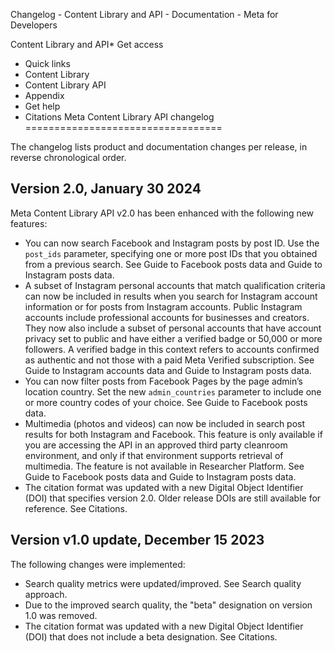 Changelog - Content Library and API - Documentation - Meta for Developers

Content Library and API* Get access
* Quick links
* Content Library
* Content Library API
* Appendix
* Get help
* Citations
Meta Content Library API changelog
==================================

The changelog lists product and documentation changes per release, in reverse chronological order.

Version 2.0, January 30 2024
----------------------------

Meta Content Library API v2.0 has been enhanced with the following new features:

* You can now search Facebook and Instagram posts by post ID. Use the `post_ids` parameter, specifying one or more post IDs that you obtained from a previous search. See Guide to Facebook posts data and Guide to Instagram posts data.
* A subset of Instagram personal accounts that match qualification criteria can now be included in results when you search for Instagram account information or for posts from Instagram accounts. Public Instagram accounts include professional accounts for businesses and creators. They now also include a subset of personal accounts that have account privacy set to public and have either a verified badge or 50,000 or more followers. A verified badge in this context refers to accounts confirmed as authentic and not those with a paid Meta Verified subscription. See Guide to Instagram accounts data and Guide to Instagram posts data.
* You can now filter posts from Facebook Pages by the page admin’s location country. Set the new `admin_countries` parameter to include one or more country codes of your choice. See Guide to Facebook posts data.
* Multimedia (photos and videos) can now be included in search post results for both Instagram and Facebook. This feature is only available if you are accessing the API in an approved third party cleanroom environment, and only if that environment supports retrieval of multimedia. The feature is not available in Researcher Platform. See Guide to Facebook posts data and Guide to Instagram posts data.
* The citation format was updated with a new Digital Object Identifier (DOI) that specifies version 2.0. Older release DOIs are still available for reference. See Citations.

Version v1.0 update, December 15 2023
-------------------------------------

The following changes were implemented:

* Search quality metrics were updated/improved. See Search quality approach.
* Due to the improved search quality, the "beta" designation on version 1.0 was removed.
* The citation format was updated with a new Digital Object Identifier (DOI) that does not include a beta designation. See Citations.